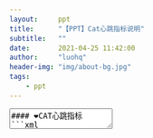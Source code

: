 ```yaml
---
layout:     ppt
title:      "【PPT】Cat心跳指标说明"
subtitle:   ""
date:       2021-04-25 11:42:00
author:     "luohq"
header-img: "img/about-bg.jpg"
tags:
    - ppt
---
```

<textarea data-template>
#### ❤CAT心跳指标
```xml
<!-- https://mvnrepository.com/artifact/com.dianping.cat/cat-client -->
<dependency>
    <groupId>com.dianping.cat</groupId>
    <artifactId>cat-client</artifactId>
    <version>3.0.0</version>
</dependency>
```
**注：**
以下的指标都是以1分钟为统计单位，且每分钟后都重新计数

--

![在这里插入图片描述](https://img-blog.csdnimg.cn/20210325110334799.png?x-oss-process=image/watermark,type_ZmFuZ3poZW5naGVpdGk,shadow_10,text_aHR0cHM6Ly9ibG9nLmNzZG4ubmV0L2x1bzE1MjQyMjA4MzEw,size_16,color_FFFFFF,t_70)

---

#### ⭐cat.status
![img](/img/in-post/cat-heartbeat/cat-status.png)

---

#### ⭐jvm.memory
![img](/img/in-post/cat-heartbeat/cat-jvm-1.png)

--

#### ⭐jvm.memory
![img](/img/in-post/cat-heartbeat/cat-jvm-2.png)

---

#### ⭐jvm.gc
![img](/img/in-post/cat-heartbeat/cat-jvmgc.png)

---

#### ⭐jvm.thread
![img](/img/in-post/cat-heartbeat/cat-thread.png)

---

#### ⭐system.static
![img](/img/in-post/cat-heartbeat/cat-static.png)

---

### ⭐jvm.classingloading
![img](/img/in-post/cat-heartbeat/cat-class.png)

---

#### ⭐system.process
![img](/img/in-post/cat-heartbeat/cat-systemprocess.png)

---

#### ⭐http.status
![img](/img/in-post/cat-heartbeat/cat-http.png)
</textarea>